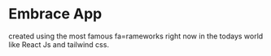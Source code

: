 # Embrace App 
created using the most famous fa=rameworks right now in the todays world like React Js and tailwind css.
